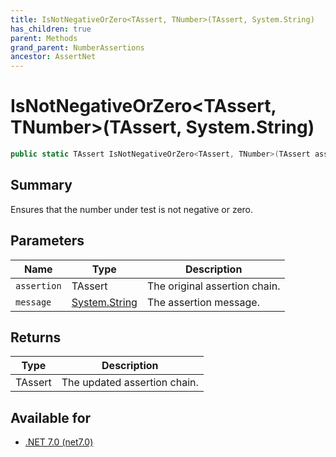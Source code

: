 ```yaml
---
title: IsNotNegativeOrZero<TAssert, TNumber>(TAssert, System.String)
has_children: true
parent: Methods
grand_parent: NumberAssertions
ancestor: AssertNet
---
```

# IsNotNegativeOrZero&lt;TAssert, TNumber&gt;(TAssert, System.String)

```csharp
public static TAssert IsNotNegativeOrZero<TAssert, TNumber>(TAssert assertion, System.String message);
```

## Summary
Ensures that the number under test is not negative or zero.

## Parameters
|Name|Type|Description|
|-|-|-|
|`assertion`|TAssert|The original assertion chain.|
|`message`|[System.String](https://learn.microsoft.com/en-us/dotnet/api/system.string)|The assertion message.|

## Returns
|Type|Description|
|-|-|
|TAssert|The updated assertion chain.|

## Available for
- [.NET 7.0 (net7.0)](https://versionsof.net/core/7.0/)
